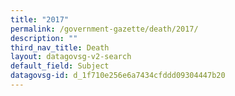 ```yaml
---
title: "2017"
permalink: /government-gazette/death/2017/
description: ""
third_nav_title: Death
layout: datagovsg-v2-search
default_field: Subject
datagovsg-id: d_1f710e256e6a7434cfddd09304447b20
---
```

